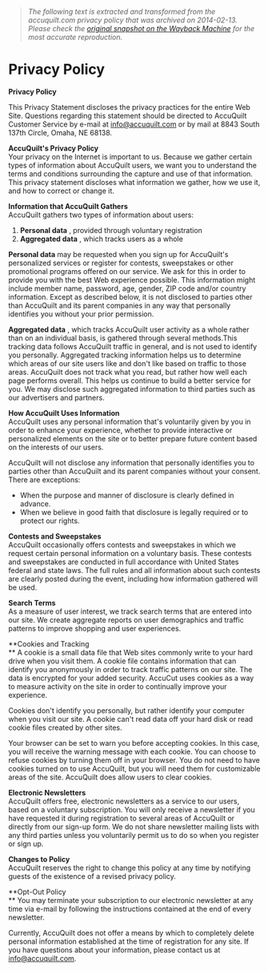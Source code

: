 > *The following text is extracted and transformed from the accuquilt.com privacy policy that was archived on 2014-02-13. Please check the [original snapshot on the Wayback Machine](https://web.archive.org/web/20140213072915id_/https%3A//www.accuquilt.com/privacy-policy) for the most accurate reproduction.*

# Privacy Policy

**Privacy Policy**

This Privacy Statement discloses the privacy practices for the entire Web Site. Questions regarding this statement should be directed to AccuQuilt Customer Service by e-mail at [info@accuquilt.com](mailto:info@accucut.com) or by mail at 8843 South 137th Circle, Omaha, NE 68138.

**AccuQuilt's Privacy Policy**  
Your privacy on the Internet is important to us. Because we gather certain types of information about AccuQuilt users, we want you to understand the terms and conditions surrounding the capture and use of that information. This privacy statement discloses what information we gather, how we use it, and how to correct or change it.

**Information that AccuQuilt Gathers**  
AccuQuilt gathers two types of information about users:

  1. **Personal data** , provided through voluntary registration
  2. **Aggregated data** , which tracks users as a whole



**Personal data** may be requested when you sign up for AccuQuilt's personalized services or register for contests, sweepstakes or other promotional programs offered on our service. We ask for this in order to provide you with the best Web experience possible. This information might include member name, password, age, gender, ZIP code and/or country information. Except as described below, it is not disclosed to parties other than AccuQuilt and its parent companies in any way that personally identifies you without your prior permission.

**Aggregated data** , which tracks AccuQuilt user activity as a whole rather than on an individual basis, is gathered through several methods.This tracking data follows AccuQuilt traffic in general, and is not used to identify you personally. Aggregated tracking information helps us to determine which areas of our site users like and don't like based on traffic to those areas. AccuQuilt does not track what you read, but rather how well each page performs overall. This helps us continue to build a better service for you. We may disclose such aggregated information to third parties such as our advertisers and partners.

**How AccuQuilt Uses Information**  
AccuQuilt uses any personal information that's voluntarily given by you in order to enhance your experience, whether to provide interactive or personalized elements on the site or to better prepare future content based on the interests of our users.

AccuQuilt will not disclose any information that personally identifies you to parties other than AccuQuilt and its parent companies without your consent. There are exceptions:

  * When the purpose and manner of disclosure is clearly defined in advance.
  * When we believe in good faith that disclosure is legally required or to protect our rights.



**Contests and Sweepstakes**  
AccuQuilt occasionally offers contests and sweepstakes in which we request certain personal information on a voluntary basis. These contests and sweepstakes are conducted in full accordance with United States federal and state laws. The full rules and all information about such contests are clearly posted during the event, including how information gathered will be used.

**Search Terms**  
As a measure of user interest, we track search terms that are entered into our site. We create aggregate reports on user demographics and traffic patterns to improve shopping and user experiences.

**Cookies and Tracking  
** A cookie is a small data file that Web sites commonly write to your hard drive when you visit them. A cookie file contains information that can identify you anonymously in order to track traffic patterns on our site. The data is encrypted for your added security. AccuCut uses cookies as a way to measure activity on the site in order to continually improve your experience.

Cookies don't identify you personally, but rather identify your computer when you visit our site. A cookie can't read data off your hard disk or read cookie files created by other sites.

Your browser can be set to warn you before accepting cookies. In this case, you will receive the warning message with each cookie. You can choose to refuse cookies by turning them off in your browser. You do not need to have cookies turned on to use AccuQuilt, but you will need them for customizable areas of the site. AccuQuilt does allow users to clear cookies.

**Electronic Newsletters**  
AccuQuilt offers free, electronic newsletters as a service to our users, based on a voluntary subscription. You will only receive a newsletter if you have requested it during registration to several areas of AccuQuilt or directly from our sign-up form. We do not share newsletter mailing lists with any third parties unless you voluntarily permit us to do so when you register or sign up.

**Changes to Policy**  
AccuQuilt reserves the right to change this policy at any time by notifying guests of the existence of a revised privacy policy.

**Opt-Out Policy  
** You may terminate your subscription to our electronic newsletter at any time via e-mail by following the instructions contained at the end of every newsletter.

Currently, AccuQuilt does not offer a means by which to completely delete personal information established at the time of registration for any site. If you have questions about your information, please contact us at [info@accuquilt.com](mailto:info@accucut.com).
